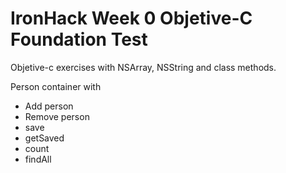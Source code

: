 IronHack Week 0 Objetive-C Foundation Test
==========================================

Objetive-c exercises with NSArray, NSString and class methods. 

Person container with
* Add person
* Remove person
* save
* getSaved
* count
* findAll

